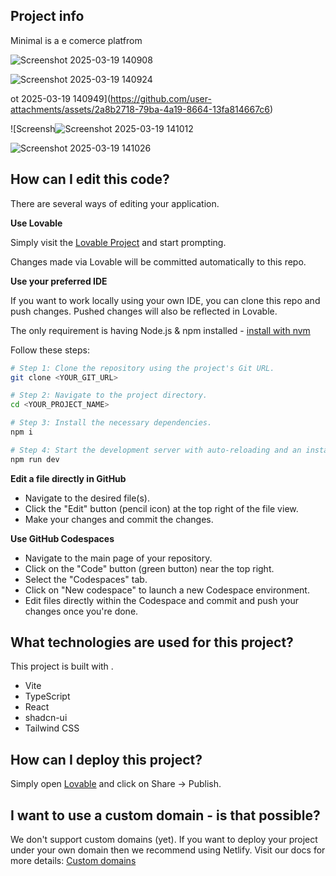 

## Project info

Minimal is a e comerce platfrom

![Screenshot 2025-03-19 140908](https://github.com/user-attachments/assets/77fa2ac7-2615-4015-9d08-ebeb551c816e)

![Screenshot 2025-03-19 140924](https://github.com/user-attachments/assets/91b4c6e1-c911-412f-adcd-6e8a60dc0194)

ot 2025-03-19 140949](https://github.com/user-attachments/assets/2a8b2718-79ba-4a19-8664-13fa814667c6)

![Screensh![Screenshot 2025-03-19 141012](https://github.com/user-attachments/assets/9ef39b90-e921-475c-a916-e12a5da99908)

![Screenshot 2025-03-19 141026](https://github.com/user-attachments/assets/67b1f9f4-8728-4201-8740-7b4174435d74)



## How can I edit this code?

There are several ways of editing your application.

**Use Lovable**

Simply visit the [Lovable Project](https://lovable.dev/projects/a4f4ee04-0657-49da-ad02-43f069d635c6) and start prompting.

Changes made via Lovable will be committed automatically to this repo.

**Use your preferred IDE**

If you want to work locally using your own IDE, you can clone this repo and push changes. Pushed changes will also be reflected in Lovable.

The only requirement is having Node.js & npm installed - [install with nvm](https://github.com/nvm-sh/nvm#installing-and-updating)

Follow these steps:

```sh
# Step 1: Clone the repository using the project's Git URL.
git clone <YOUR_GIT_URL>

# Step 2: Navigate to the project directory.
cd <YOUR_PROJECT_NAME>

# Step 3: Install the necessary dependencies.
npm i

# Step 4: Start the development server with auto-reloading and an instant preview.
npm run dev
```

**Edit a file directly in GitHub**

- Navigate to the desired file(s).
- Click the "Edit" button (pencil icon) at the top right of the file view.
- Make your changes and commit the changes.

**Use GitHub Codespaces**

- Navigate to the main page of your repository.
- Click on the "Code" button (green button) near the top right.
- Select the "Codespaces" tab.
- Click on "New codespace" to launch a new Codespace environment.
- Edit files directly within the Codespace and commit and push your changes once you're done.

## What technologies are used for this project?

This project is built with .

- Vite
- TypeScript
- React
- shadcn-ui
- Tailwind CSS

## How can I deploy this project?

Simply open [Lovable](https://lovable.dev/projects/a4f4ee04-0657-49da-ad02-43f069d635c6) and click on Share -> Publish.

## I want to use a custom domain - is that possible?

We don't support custom domains (yet). If you want to deploy your project under your own domain then we recommend using Netlify. Visit our docs for more details: [Custom domains](https://docs.lovable.dev/tips-tricks/custom-domain/)
